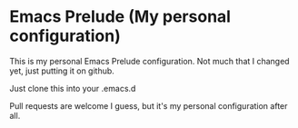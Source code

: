 # Emacs Prelude (My personal configuration)
This is my personal Emacs Prelude configuration. Not much that I changed yet,
just putting it on github.

Just clone this into your .emacs.d

Pull requests are welcome I guess, but it's my personal configuration after all.

